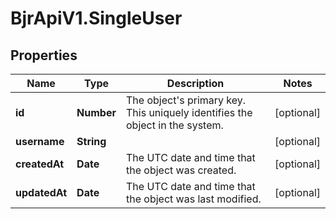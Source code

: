 # BjrApiV1.SingleUser

## Properties
Name | Type | Description | Notes
------------ | ------------- | ------------- | -------------
**id** | **Number** | The object&#x27;s primary key. This uniquely identifies the object in the system. | [optional] 
**username** | **String** |  | [optional] 
**createdAt** | **Date** | The UTC date and time that the object was created. | [optional] 
**updatedAt** | **Date** | The UTC date and time that the object was last modified. | [optional] 
